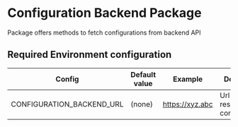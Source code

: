 # Configuration Backend Package

Package offers methods to fetch configurations from backend API


## Required Environment configuration
| Config  | Default value | Example | Description |
|---|---|---|---|
| CONFIGURATION_BACKEND_URL | (none) | https://xyz.abc | Url used to resolve configurations |